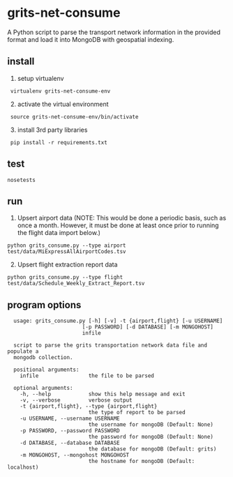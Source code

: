 # grits-net-consume
A Python script to parse the transport network information in the provided format and load it into
MongoDB with geospatial indexing.

## install

1. setup virtualenv

  ``` virtualenv grits-net-consume-env```

2. activate the virtual environment

  ``` source grits-net-consume-env/bin/activate```

3. install 3rd party libraries

  ``` pip install -r requirements.txt```

## test
  ``` nosetests ```

## run

1. Upsert airport data (NOTE: This would be done a periodic basis, such as once
   a month.  However, it must be done at least once prior to running the flight
   data import below.)

  ``` python grits_consume.py --type airport test/data/MiExpressAllAirportCodes.tsv ```

2. Upsert flight extraction report data

  ``` python grits_consume.py --type flight test/data/Schedule_Weekly_Extract_Report.tsv ```
  

## program options

  ```
	usage: grits_consume.py [-h] [-v] -t {airport,flight} [-u USERNAME]
	                      [-p PASSWORD] [-d DATABASE] [-m MONGOHOST]
	                      infile

	script to parse the grits transportation network data file and populate a
	mongodb collection.
	
	positional arguments:
	  infile                the file to be parsed
	
	optional arguments:
	  -h, --help            show this help message and exit
	  -v, --verbose         verbose output
	  -t {airport,flight}, --type {airport,flight}
	                        the type of report to be parsed
	  -u USERNAME, --username USERNAME
	                        the username for mongoDB (Default: None)
	  -p PASSWORD, --password PASSWORD
	                        the password for mongoDB (Default: None)
	  -d DATABASE, --database DATABASE
	                        the database for mongoDB (Default: grits)
	  -m MONGOHOST, --mongohost MONGOHOST
	                        the hostname for mongoDB (Default: localhost)
  ```
